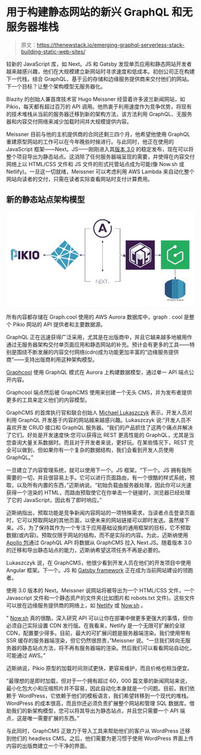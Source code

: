 # 用于构建静态网站的新兴 GraphQL 和无服务器堆栈

> 原文：<https://thenewstack.io/emerging-graphql-serverless-stack-building-static-web-sites/>

较新的 JavaScript 库，如 Next。JS 和 Gatsby 发现单页应用和静态网站开发者越来越感兴趣，他们在大规模建立新网站时寻求速度和低成本。初创公司正在构建下一代栈，结合 GraphQL、基于云的存储和边缘服务提供商来交付他们的网站。下一个目标？让整个架构模型无服务器化。

Blazity 的创始人兼首席技术官 Hugo Meissner 经营着许多波兰新闻网站，如 Pikio，每天都有超过百万的 API 调用。他热衷于利用速度作为竞争优势，将现有的技术堆栈从当前的服务器迁移到新的架构方法，该方法利用 GraphQL、无服务器和内容交付网络来减少加载时间并大规模提供内容。

Meissner 目前与他的主机提供商的合同还剩三四个月，他希望他使用 GraphQL 重建原型网站的工作可以在今年晚些时候进行。与此同时，他正在使用的 JavaScript 框架——Next。JS——刚刚进入其[版本 3.0](https://zeit.co/blog/next3) 的稳定发布，现在可以将整个项目导出为静态站点。这消除了任何服务器端呈现的需要，并使得在内容交付网络上以 HTML/CSS 文件和 JS 文件的形式托管站点成为可能(像 Now.sh 或 Netlify)。一旦这一切就绪，Meissner 可以考虑利用 AWS Lambda 来自动化整个网站向读者的交付，只需在读者实际查看网站时支付计算费用。

## 新的静态站点架构模型

![Architecture model of Pikio's GraphCMS and serverless static site](img/9f092ab0e2068e0f51c17363c1bc7f1b.png)

所有内容都存储在 Graph.cool 使用的 AWS Aurora 数据库中，graph . cool 是整个 Pikio 网站的 API 提供者和主要数据源。

GraphQL 正在迅速获得广泛采用，尤其是在出版商中，并且它越来越多地被用作通过无服务器架构交付单页面应用和静态网站的补充。预计会有更多的工具——特别是围绕不断发展的内容交付网络(cdn)成为功能更加丰富的“边缘服务提供商”——支持出版商利用这种架构模型。

[Graphcool](https://www.graph.cool/) 使用 GraphQL 模式在 Aurora 上构建数据模型，通过单一 API 端点公开内容。

Graphcool 端点然后被 GraphCMS 使用来创建一个无头 CMS，并为发布者提供更多的工具来定义他们的内容模型。

GraphCMS 的首席执行官和联合创始人 [Michael Lukaszczyk](https://github.com/mlukaszczyk) 表示，开发人员对利用 GraphQL 开发基于内容的网站越来越感兴趣。Lukaszczyk 说:“开发人员不喜欢开发 CRUD 接口和 GraphQL 服务器。“我们的产品抓住了这两个痛点并解决了它们。好处是开发速度快:您可以获得比 REST 更高性能的 GraphQL，尤其是当您查询大量关系数据时。而且对于开发者来说，更好玩。在某些情况下，REST 完全可以做到，但如果你有一个复杂的数据结构，我们会看到开发人员使用 GraphQL。”

一旦建立了内容管理系统，就可以使用下一个。JS 框架。“下一个。JS 拥有我所需要的一切，并且很容易上手。它可以进行页面路由，有一个很酷的样式系统，预取，以及所有内置的东西，”迈斯纳说。“初始负载由服务器处理，因此你可以光速获得一个渲染的 HTML，而路由预取使它在你单击一个链接时，浏览器已经处理了它的 JavaScript，因此有了即时响应。”

迈斯纳指出，预取功能是竞争新闻内容网站的一项特殊需求，当读者点击登录页面时，它可以预取网站的其他页面，以便未来的网站链接可以即时发送。虽然接下来。JS，为了保持其作为一个专注于应用基础设施的通用框架的目标，它不预取数据(或内容)。预取仅限于网站的结构，而不是实际的内容。为此，迈斯纳使用 [Apollo 包](https://www.apollodata.com/)通过 GraphQL API 将数据从 GraphCMS 拉入 Next.JS。随着版本 3.0 的迁移和导出静态站点的能力，迈斯纳希望这项任务不再是必要的。

Lukaszczyk 说，在 GraphCMS，他很少看到开发人员在他们的开发项目中使用 Angular 框架。下一个。JS 和 [Gatsby framework](https://www.gatsbyjs.org/) 正在成为当前网站建设的领跑者。

使用 3.0 版本的 Next。Meissner 说网站将被导出为一个 HTML/CSS 文件，一个 Javascript 文件和一个静态资产的文件夹(比如图片和 robots.txt 文件)。这些文件可以放在边缘服务提供商的网络上，如 [Netlify](https://www.netlify.com/) 或 [Now.sh](https://zeit.co/now) 。

" [Now.sh](https://zeit.co/now) 真的很酷，深入研究 API 可以让你在部署中做更多更强大的事情，但你必须自己实际设置 CDN 发行版。在我看来，Netlify 是一个无限可扩展的全球 CDN，配置要少得多。目前，最大的可扩展问题是服务器端渲染。我们使用带有 SSR 缓存的服务器端渲染，但它仍然很昂贵，”Meissner 说。“一旦我们转向无服务器的静态站点方法，将不再有服务器端的渲染。然后我们可以看看网站自动化，可能通过 AWS。”

迈斯纳说，Pikio 原型的加载时间测试更快，更容易维护，而且价格也相当便宜。

“最理想的是即时加载，但对于一个拥有超过 60，000 篇文章的新闻网站来说，最小化包大小和压缩照片并不容易，因此自动化本身就是一个问题。目前，我们依赖于 WordPress，它依赖于他们的模板语言，我们希望转移到一个现代的堆栈。WordPress 的成本很高，而且你还必须负责扩展整个网站和管理 SQL 数据库。借助我们的新架构模型，您可以将其导出为静态站点，并且您只需要一个 API 端点，这是唯一需要扩展的东西。”

与此同时，GraphCMS 正致力于导入工具来帮助他们的客户从 WordPress 迁移到他们的 headless CMS。之后，他们需要为更习惯于使用 WordPress 界面上传内容的出版商建立一个干净的界面。

<svg xmlns:xlink="http://www.w3.org/1999/xlink" viewBox="0 0 68 31" version="1.1"><title>Group</title> <desc>Created with Sketch.</desc></svg>